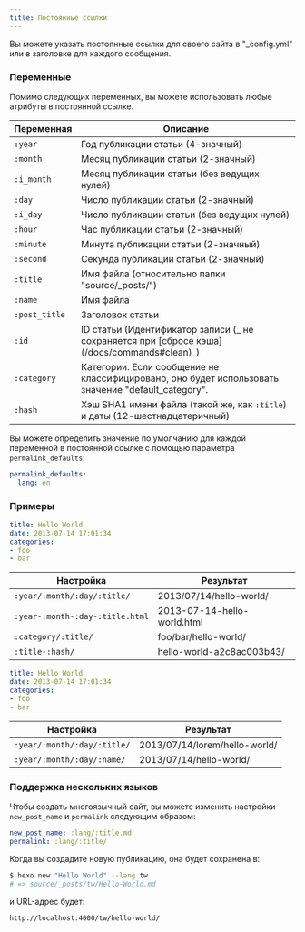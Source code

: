 ```yaml
---
title: Постоянные ссылки
---
```

Вы можете указать постоянные ссылки для своего сайта в "_config.yml" или в заголовке для каждого сообщения.

### Переменные

Помимо следующих переменных, вы можете использовать любые атрибуты в постоянной ссылке.

Переменная | Описание
--- | ---
`:year` | Год публикации статьи (4-значный)
`:month` | Месяц публикации статьи (2-значный)
`:i_month` | Месяц публикации статьи (без ведущих нулей)
`:day` | Число публикации статьи (2-значный)
`:i_day` | Число публикации статьи (без ведущих нулей)
`:hour` | Час публикации статьи (2-значный)
`:minute` | Минута публикации статьи (2-значный)
`:second` | Секунда публикации статьи (2-значный)
`:title` | Имя файла (относительно папки "source/_posts/")
`:name` | Имя файла
`:post_title` | Заголовок статьи
`:id` | ID статьи (Идентификатор записи (_ не сохраняется при [сбросе кэша] (/docs/commands#clean)_)
`:category` | Категории. Если сообщение не классифицировано, оно будет использовать значение "default_category".
`:hash` | Хэш SHA1 имени файла (такой же, как `:title`) и даты (12-шестнадцатеричный)

Вы можете определить значение по умолчанию для каждой переменной в постоянной ссылке с помощью параметра `permalink_defaults`:

``` yaml
permalink_defaults:
  lang: en
```

### Примеры

``` yaml source/_posts/hello-world.md
title: Hello World
date: 2013-07-14 17:01:34
categories:
- foo
- bar
```

Настройка | Результат
--- | ---
`:year/:month/:day/:title/` | 2013/07/14/hello-world/
`:year-:month-:day-:title.html` | 2013-07-14-hello-world.html
`:category/:title/` | foo/bar/hello-world/
`:title-:hash/` | hello-world-a2c8ac003b43/

``` yaml source/_posts/lorem/hello-world.md
title: Hello World
date: 2013-07-14 17:01:34
categories:
- foo
- bar
```

Настройка | Результат
--- | ---
`:year/:month/:day/:title/` | 2013/07/14/lorem/hello-world/
`:year/:month/:day/:name/` | 2013/07/14/hello-world/

### Поддержка нескольких языков

Чтобы создать многоязычный сайт, вы можете изменить настройки `new_post_name` и `permalink` следующим образом:

``` yaml
new_post_name: :lang/:title.md
permalink: :lang/:title/
```

Когда вы создадите новую публикацию, она будет сохранена в:

``` bash
$ hexo new "Hello World" --lang tw
# => source/_posts/tw/Hello-World.md
```

и URL-адрес будет:

``` plain
http://localhost:4000/tw/hello-world/
```
